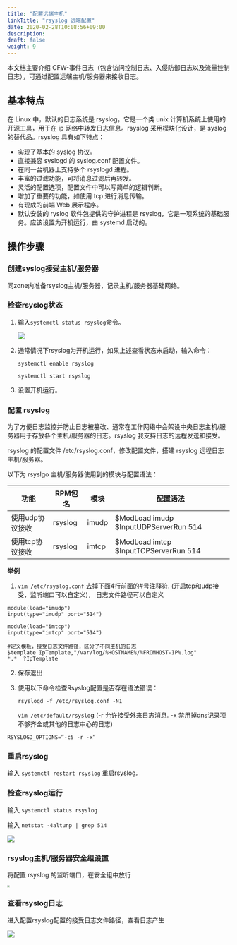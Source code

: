 ```yaml
---
title: "配置远端主机"
linkTitle: "rsyslog 远端配置"
date: 2020-02-28T10:08:56+09:00
description:
draft: false
weight: 9
---
```


本文档主要介绍 CFW-事件日志（包含访问控制日志、入侵防御日志以及流量控制日志），可通过配置远端主机/服务器来接收日志。

## 基本特点

在 Linux 中，默认的日志系统是 rsyslog，它是一个类 unix 计算机系统上使用的开源工具，用于在 ip 网络中转发日志信息。rsyslog 采用模块化设计，是 syslog 的替代品。rsyslog 具有如下特点：

- 实现了基本的 syslog 协议。
- 直接兼容 syslogd 的 syslog.conf 配置文件。
- 在同一台机器上支持多个 rsyslogd 进程。
- 丰富的过滤功能，可将消息过滤后再转发。
- 灵活的配置选项，配置文件中可以写简单的逻辑判断。
- 增加了重要的功能，如使用 tcp 进行消息传输。
- 有现成的前端 Web 展示程序。
- 默认安装的 ryslog 软件包提供的守护进程是 rsyslog，它是一项系统的基础服务。应该设置为开机运行，由 systemd 启动的。

## 操作步骤

### 创建syslog接受主机/服务器

同zone内准备rsyslog主机/服务器，记录主机/服务器基础网络。

### 检查rsyslog状态

1. 输入`systemctl status rsyslog`命令。

   ![](../_images/syslog01.png)

2. 通常情况下rsyslog为开机运行，如果上述查看状态未启动，输入命令：

   `systemctl enable rsyslog`

   `systemctl start rsyslog`

3. 设置开机运行。

### 配置 rsyslog

为了方便日志监控并防止日志被篡改、通常在工作网络中会架设中央日志主机/服务器用于存放各个主机/服务器的日志。rsyslog 我支持日志的远程发送和接受。

rsyslog 的配置文件 /etc/rsyslog.conf，修改配置文件，搭建 rsyslog 远程日志主机/服务器。

以下为 rsyslgo 主机/服务器使用到的模块与配置语法：

| 功能            | RPM包名 | 模块  | 配置语法                              |
| --------------- | ------- | ----- | ------------------------------------- |
| 使用udp协议接收 | rsyslog | imudp | $ModLoad imudp $InputUDPServerRun 514 |
| 使用tcp协议接收 | rsyslog | imtcp | $ModLoad imtcp $InputTCPServerRun 514 |

**举例**

1. `vim /etc/rsyslog.conf`  去掉下面4行前面的#号注释符.  (开启tcp和udp接受，监听端口可以自定义)， 日志文件路径可以自定义

```shell
module(load="imudp")
input(type="imudp" port="514")
 
module(load="imtcp")
input(type="imtcp" port="514")
 
#定义模板，接受日志文件路径，区分了不同主机的日志
$template IpTemplate,"/var/log/%HOSTNAME%/%FROMHOST-IP%.log"
*.*  ?IpTemplate
```

2. 保存退出

3. 使用以下命令检查Rsyslog配置是否存在语法错误：

   `rsyslogd -f /etc/rsyslog.conf -N1`	

   `vim /etc/default/rsyslo`g  (-r 允许接受外来日志消息. -x 禁用掉dns记录项不够齐全或其他的日志中心的日志)

```
RSYSLOGD_OPTIONS=”-c5 -r -x”
```

### 重启rsyslog

输入 `systemctl restart rsyslog` 重启rsyslog。

### 检查rsyslog运行

输入 `systemctl status rsyslog`

输入 `netstat -4altunp | grep 514`

![](../_images/syslog02.png)

### rsyslog主机/服务器安全组设置

将配置 rsyslog 的监听端口，在安全组中放行

<img src="../_images/syslog03.png" style="zoom:33%;" />

### 查看rsyslog日志

进入配置rsyslog配置的接受日志文件路径，查看日志产生

![](../_images/syslog04.png)
